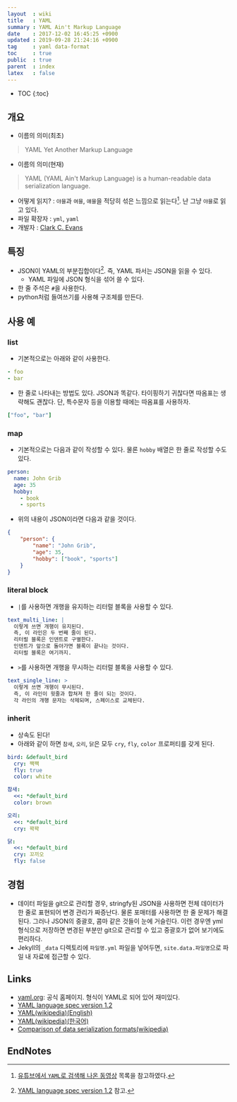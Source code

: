 ```yaml
---
layout  : wiki
title   : YAML
summary : YAML Ain't Markup Language
date    : 2017-12-02 16:45:25 +0900
updated : 2019-09-28 21:24:16 +0900
tag     : yaml data-format
toc     : true
public  : true
parent  : index
latex   : false
---
```

* TOC
{:toc}

## 개요

* 이름의 의미(최초)
> YAML Yet Another Markup Language

* 이름의 의미(현재)
> YAML (YAML Ain't Markup Language) is a human-readable data serialization language.

* 어떻게 읽지? : `야믈`과 `여믈`, `얘믈`을 적당히 섞은 느낌으로 읽는다[^1]. 난 그냥 `야믈`로 읽고 있다.
* 파일 확장자 : `yml`, `yaml`
* 개발자 : [Clark C. Evans](mailto:cce+yaml@clarkevans.com)

## 특징

* JSON이 YAML의 부분집합이다[^2]. 즉, YAML 파서는 JSON을 읽을 수 있다.
    * YAML 파일에 JSON 형식을 섞어 쓸 수 있다.
* 한 줄 주석은 `#`을 사용한다.
* python처럼 들여쓰기를 사용해 구조체를 만든다.

## 사용 예

### list

* 기본적으로는 아래와 같이 사용한다.

```yml
- foo
- bar
```

* 한 줄로 나타내는 방법도 있다. JSON과 똑같다. 타이핑하기 귀찮다면 따옴표는 생략해도 괜찮다. 단, 특수문자 등을 이용할 때에는 따옴표를 사용하자.

```yml
["foo", "bar"]
```

### map

* 기본적으로는 다음과 같이 작성할 수 있다. 물론 `hobby` 배열은 한 줄로 작성할 수도 있다.

```yml
person:
  name: John Grib
  age: 35
  hobby:
    - book
    - sports
```

* 위의 내용이 JSON이라면 다음과 같을 것이다.

```json
{
    "person": {
        "name": "John Grib",
        "age": 35,
        "hobby": ["book", "sports"]
    }
}
```

### literal block

* `|`를 사용하면 개행을 유지하는 리터럴 블록을 사용할 수 있다.

```yml
text_multi_line: |
  이렇게 쓰면 개행이 유지된다.
  즉, 이 라인은 두 번째 줄이 된다.
  리터럴 블록은 인덴트로 구별한다.
  인덴트가 앞으로 돌아가면 블록이 끝나는 것이다.
  리터럴 블록은 여기까지.
```

* `>`를 사용하면 개행을 무시하는 리터럴 블록을 사용할 수 있다.

```yml
text_single_line: >
  이렇게 쓰면 개행이 무시된다.
  즉, 이 라인이 윗줄과 합쳐져 한 줄이 되는 것이다.
  각 라인의 개행 문자는 삭제되며, 스페이스로 교체된다.
```

### inherit

* 상속도 된다!
* 아래와 같이 하면 `참새`, `오리`, `닭`은 모두 `cry`, `fly`, `color` 프로퍼티를 갖게 된다.

```yml
bird: &default_bird
  cry: 짹짹
  fly: true
  color: white

참새:
  <<: *default_bird
  color: brown

오리:
  <<: *default_bird
  cry: 꽉꽉

닭:
  <<: *default_bird
  cry: 꼬끼오
  fly: false
```

## 경험

* 데이터 파일을 git으로 관리할 경우, stringfy된 JSON을 사용하면 전체 데이터가 한 줄로 표현되어 변경 관리가 짜증난다. 물론 포매터를 사용하면 한 줄 문제가 해결된다. 그러나 JSON의 중괄호, 콤마 같은 것들이 눈에 거슬린다. 이런 경우엔 yml 형식으로 저장하면 변경된 부분만 git으로 관리할 수 있고 중괄호가 없어 보기에도 편리하다.
* Jekyll의 `_data` 디렉토리에 `파일명.yml` 파일을 넣어두면, `site.data.파일명`으로 파일 내 자료에 접근할 수 있다.


## Links

* [yaml.org](http://yaml.org/): 공식 홈페이지. 형식이 YAML로 되어 있어 재미있다.
* [YAML language spec version 1.2](http://yaml.org/spec/1.2/spec.html)
* [YAML(wikipedia)(English)](https://en.wikipedia.org/wiki/YAML)
* [YAML(wikipedia)(한국어)](https://ko.wikipedia.org/wiki/YAML)
* [Comparison of data serialization formats(wikipedia)](https://en.wikipedia.org/wiki/Comparison_of_data_serialization_formats)

## EndNotes

[^1]: [유튜브에서 `YAML`로 검색해 나온 동영상](https://www.youtube.com/results?search_query=yaml) 목록을 참고하였다.
[^2]: [YAML language spec version 1.2](http://yaml.org/spec/1.2/spec.html) 참고.
